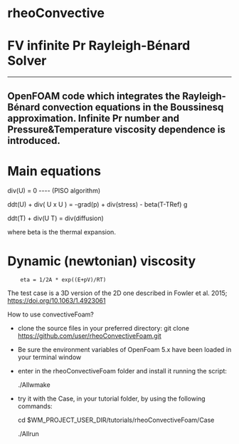 # rheoConvective
# FV infinite Pr  Rayleigh-Bénard Solver
---------------------
OpenFOAM code which integrates the Rayleigh-Bénard convection equations in the Boussinesq approximation.
Infinite Pr number and Pressure&Temperature viscosity dependence is introduced. 
---------------------

# Main equations 

div(U) = 0              ---- (PISO algorithm)

ddt(U) + div( U x U ) = -grad(p) + div(stress) - beta(T-TRef) g

ddt(T) + div(U T) = div(diffusion)


where beta is the thermal expansion.    


# Dynamic (newtonian) viscosity 

		eta = 1/2A * exp((E+pV)/RT)


The test case is a 3D version of the 2D one described 
in Fowler et al. 2015; https://doi.org/10.1063/1.4923061


How to use convectiveFoam?

- clone the source files in your preferred directory:
    git clone https://github.com/user/rheoConvectiveFoam.git

- Be sure the environment variables of OpenFoam 5.x have been
  loaded in your terminal window

- enter in the rheoConvectiveFoam folder and install it running 
  the script:
  
    ./Allwmake

- try it with the Case, in your tutorial folder, by
  using the following commands:
  
    cd $WM_PROJECT_USER_DIR/tutorials/rheoConvectiveFoam/Case
    
    ./Allrun

